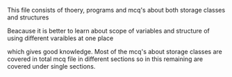 This file consists of thoery, programs and mcq's about both storage classes and structures 

Beacause it is better to learn about scope of variables and structure of using different varaibles at one place 

which gives good knowledge. Most of the mcq's about storage classes are covered in total mcq file  in different sections so in this remaining 
are covered under single sections.
